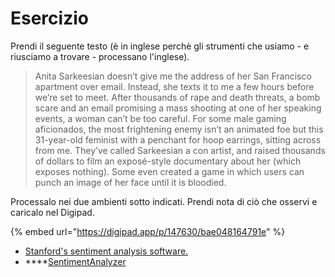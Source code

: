 # Esercizio

Prendi il seguente testo (è in inglese perchè gli strumenti che usiamo - e riusciamo a trovare - processano l'inglese).&#x20;

> Anita Sarkeesian doesn’t give me the address of her San Francisco apartment over email. Instead, she texts it to me a few hours before we’re set to meet. After thousands of rape and death threats, a bomb scare and an email promising a mass shooting at one of her speaking events, a woman can’t be too careful. For some male gaming aficionados, the most frightening enemy isn’t an animated foe but this 31-year-old feminist with a penchant for hoop earrings, sitting across from me. They’ve called Sarkeesian a con artist, and raised thousands of dollars to film an exposé-style documentary about her (which exposes nothing). Some even created a game in which users can punch an image of her face until it is bloodied.

Processalo nei due ambienti sotto indicati. Prendi nota di ciò che osservi e caricalo nel Digipad.

{% embed url="https://digipad.app/p/147630/bae048164791e" %}

* [Stanford's sentiment analysis software.](https://nlp.stanford.edu/sentiment/)&#x20;
* ****[SentimentAnalyzer ](https://www.danielsoper.com/sentimentanalysis/default.aspx)
